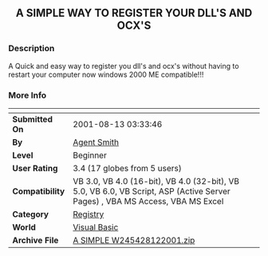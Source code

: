 ﻿<div align="center">

## A SIMPLE WAY TO REGISTER YOUR DLL'S AND OCX'S


</div>

### Description

A Quick and easy way to register you dll's and ocx's without having to restart your computer now windows 2000 ME compatible!!!
 
### More Info
 


<span>             |<span>
---                |---
**Submitted On**   |2001-08-13 03:33:46
**By**             |[Agent Smith](https://github.com/Planet-Source-Code/PSCIndex/blob/master/ByAuthor/agent-smith.md)
**Level**          |Beginner
**User Rating**    |3.4 (17 globes from 5 users)
**Compatibility**  |VB 3\.0, VB 4\.0 \(16\-bit\), VB 4\.0 \(32\-bit\), VB 5\.0, VB 6\.0, VB Script, ASP \(Active Server Pages\) , VBA MS Access, VBA MS Excel
**Category**       |[Registry](https://github.com/Planet-Source-Code/PSCIndex/blob/master/ByCategory/registry__1-36.md)
**World**          |[Visual Basic](https://github.com/Planet-Source-Code/PSCIndex/blob/master/ByWorld/visual-basic.md)
**Archive File**   |[A SIMPLE W245428122001\.zip](https://github.com/Planet-Source-Code/agent-smith-a-simple-way-to-register-your-dll-s-and-ocx-s__1-26134/archive/master.zip)








